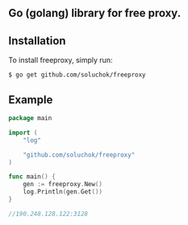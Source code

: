 ## Go (golang) library for free proxy.
## Installation

To install freeproxy, simply run:
```
$ go get github.com/soluchok/freeproxy
```
## Example
```go
package main

import (
	"log"

	"github.com/soluchok/freeproxy"
)

func main() {
	gen := freeproxy.New()
	log.Println(gen.Get())
}

//190.248.128.122:3128
```
